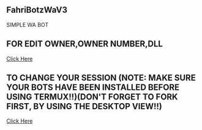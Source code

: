 ## FahriBotzWaV3
SIMPLE WA BOT

## FOR EDIT OWNER,OWNER NUMBER,DLL
[Click Here](http://github.com/BOTZ4YOU/FahriBotzWaV3/blob/master/settings.json)

## TO CHANGE YOUR SESSION (NOTE: MAKE SURE YOUR BOTS HAVE BEEN INSTALLED BEFORE USING TERMUX!!)(DON'T FORGET TO FORK FIRST, BY USING THE DESKTOP VIEW!!)
[Click Here](http://github.com/BOTZ4YOU/FahriBotzWaV3/)

